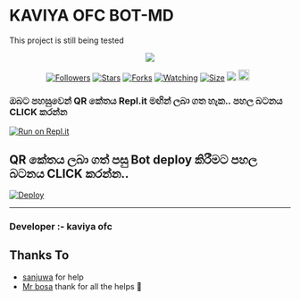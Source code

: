 # KAVIYA OFC BOT-MD
This project is still being tested
<p align="center"> <a href="kaviyaofc1"><img align="center" src="https://telegra.ph/file/a8a94d212fd52906b3c8d.jpg"/></a>
 <p align="center">
<a href="https://github.com/kaviyaofc1/AQUABOT-MD"><img title="Followers" src="https://img.shields.io/github/followers/kaviyaofc?e=flat-square"></a>
<a href="https://github.com/kaviyaofc1/AQUABOT-MD/stargazers/"><img title="Stars" src="https://img.shields.io/github/stars/sanuwaofficial/AQUABOT-MD?color=blue&style=flat-square"></a>
<a href="https://github.com/kaviyaofc1/AQUABOT-MD/network/members"><img title="Forks" src="https://img.shields.io/github/forks/kaviyaofc1/AQUABOT-MD?color=red&style=flat-square"></a>
<a href="https://github.com/kaviyaofc1/AQUABOT-MD/watchers"><img title="Watching" src="https://img.shields.io/github/watchers/kaviyaofc1/AQUABOT-MD?label=Watchers&color=blue&style=flat-square"></a>
<a href="https://github.com/sanuwaofficial/AQUABOT-MD"><img title="Size" src="https://img.shields.io/github/repo-size/kaviyaofc1/AQUABOT-MD?style=flat-square&color=green"></a>
<a href="https://hits.seeyoufarm.com"><img src="https://hits.seeyoufarm.com/api/count/incr/badge.svg?url=https://github.com/kaviyaofc1/AQUABOT-MD&count_bg=%2379C83D&title_bg=%23555555&icon=probot.svg&icon_color=%2300FF6D&title=hits&edge_flat=false"/></a>
<a href="https://github.com/kaviyaofc1/AQUABOT-MD/graphs/commit-activity"><img height="20" src="https://img.shields.io/badge/Maintained%3F-yes-green.svg"></a>&nbsp;&nbsp;
</p>
<p align='center'>
    </p>
    
  ### ඔබට පහසුවෙන් QR කේතය Repl.it මඟින් ලබා ගත හැක.. පහල බටනය CLICK කරන්න

[![Run on Repl.it](https://repl.it/badge/github/quiec/whatsasena)](https://replit.com/@MagmaGaming/KAVIYA-OFC-BOT-MDV2?v=1)

## QR කේතය ලබා ගත් පසු Bot deploy කිරීමට පහල බටනය CLICK කරන්න..
[![Deploy](https://www.herokucdn.com/deploy/button.svg)](https://heroku.com/deploy?template=https://github.com/kaviyaofc1/KAVIYAOFCBOT-MD)


---------------------------------   

 ###  Developer :- kaviya ofc 

## Thanks To
- [sanjuwa](https://github.com/sanjuwa22/) for help 
- [Mr bosa](https://github.com/adiwajshing/Baileys) thank for all the helps 🤝
 
  
 
